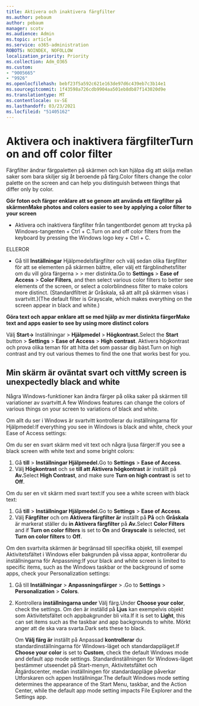 ```yaml
---
title: Aktivera och inaktivera färgfilter
ms.author: pebaum
author: pebaum
manager: scotv
ms.audience: Admin
ms.topic: article
ms.service: o365-administration
ROBOTS: NOINDEX, NOFOLLOW
localization_priority: Priority
ms.collection: Adm_O365
ms.custom:
- "9005665"
- "9926"
ms.openlocfilehash: bebf23f5a592c621e163de97d6c439eb7c3b14e1
ms.sourcegitcommit: 1f43598a726cdb9904aa501eb8db87f143020d9e
ms.translationtype: MT
ms.contentlocale: sv-SE
ms.lasthandoff: 03/23/2021
ms.locfileid: "51405162"
---
```

# <a name="turn-on-and-off-color-filter"></a><span data-ttu-id="40484-102">Aktivera och inaktivera färgfilter</span><span class="sxs-lookup"><span data-stu-id="40484-102">Turn on and off color filter</span></span>

<span data-ttu-id="40484-103">Färgfilter ändrar färgpaletten på skärmen och kan hjälpa dig att skilja mellan saker som bara skiljer sig åt beroende på färg.</span><span class="sxs-lookup"><span data-stu-id="40484-103">Color filters change the color palette on the screen and can help you distinguish between things that differ only by color.</span></span>

<span data-ttu-id="40484-104">**Gör foton och färger enklare att se genom att använda ett färgfilter på skärmen**</span><span class="sxs-lookup"><span data-stu-id="40484-104">**Make photos and colors easier to see by applying a color filter to your screen**</span></span>

- <span data-ttu-id="40484-105">Aktivera och inaktivera färgfilter från tangentbordet genom att trycka på Windows-tangenten + Ctrl + C.</span><span class="sxs-lookup"><span data-stu-id="40484-105">Turn on and off color filters from the keyboard by pressing the Windows logo key + Ctrl + C.</span></span> 

<span data-ttu-id="40484-106">ELLER</span><span class="sxs-lookup"><span data-stu-id="40484-106">OR</span></span>

- <span data-ttu-id="40484-107">Gå till **Inställningar** Hjälpmedelsfärgfilter och välj sedan olika färgfilter för att se elementen på skärmen bättre, eller välj ett färgblindhetsfilter om du vill göra färgerna  >    >  mer distinkta.</span><span class="sxs-lookup"><span data-stu-id="40484-107">Go to **Settings** > **Ease of Access** > **Color Filters**, and then select various color filters to better see elements of the screen, or select a colorblindness filter to make colors more distinct.</span></span>  <span data-ttu-id="40484-108">(Standardfiltret är Gråskala, så att allt på skärmen visas i svartvitt.)</span><span class="sxs-lookup"><span data-stu-id="40484-108">(The default filter is Grayscale, which makes everything on the screen appear in black and white.)</span></span>

<span data-ttu-id="40484-109">**Göra text och appar enklare att se med hjälp av mer distinkta färger**</span><span class="sxs-lookup"><span data-stu-id="40484-109">**Make text and apps easier to see by using more distinct colors**</span></span>  

<span data-ttu-id="40484-110">Välj **Start->** Inställningar   >  **Hjälpmedel**  >  **Högkontrast.**</span><span class="sxs-lookup"><span data-stu-id="40484-110">Select the **Start** button > **Settings** > **Ease of Access** > **High contrast**.</span></span> <span data-ttu-id="40484-111">Aktivera högkontrast och prova olika teman för att hitta det som passar dig bäst.</span><span class="sxs-lookup"><span data-stu-id="40484-111">Turn on high contrast and try out various themes to find the one that works best for you.</span></span>

## <a name="my-screen-is-unexpectedly-black-and-white"></a><span data-ttu-id="40484-112">Min skärm är oväntat svart och vitt</span><span class="sxs-lookup"><span data-stu-id="40484-112">My screen is unexpectedly black and white</span></span>

<span data-ttu-id="40484-113">Några Windows-funktioner kan ändra färger på olika saker på skärmen till variationer av svartvitt.</span><span class="sxs-lookup"><span data-stu-id="40484-113">A few Windows features can change the colors of various things on your screen to variations of black and white.</span></span>

<span data-ttu-id="40484-114">Om allt du ser i Windows är svartvitt kontrollerar du inställningarna för Hjälpmedel:</span><span class="sxs-lookup"><span data-stu-id="40484-114">If everything you see in Windows is black and white, check your Ease of Access settings:</span></span>

<span data-ttu-id="40484-115">Om du ser en svart skärm med vit text och några ljusa färger:</span><span class="sxs-lookup"><span data-stu-id="40484-115">If you see a black screen with white text and some bright colors:</span></span>  

1. <span data-ttu-id="40484-116">Gå **till**  >  **Inställningar Hjälpmedel.**</span><span class="sxs-lookup"><span data-stu-id="40484-116">Go to **Settings** > **Ease of Access**.</span></span>  
1. <span data-ttu-id="40484-117">Välj **Högkontrast** och se **till att Aktivera högkontrast** är inställt på **Av.**</span><span class="sxs-lookup"><span data-stu-id="40484-117">Select **High Contrast**, and make sure **Turn on high contrast** is set to **Off**.</span></span>

<span data-ttu-id="40484-118">Om du ser en vit skärm med svart text:</span><span class="sxs-lookup"><span data-stu-id="40484-118">If you see a white screen with black text:</span></span>  

1. <span data-ttu-id="40484-119">Gå **till**  >  **Inställningar Hjälpmedel.**</span><span class="sxs-lookup"><span data-stu-id="40484-119">Go to **Settings** > **Ease of Access**.</span></span>  
1. <span data-ttu-id="40484-120">Välj **Färgfilter** och om **Aktivera färgfilter är** inställt på **På** och **Gråskala** är markerat ställer du **in Aktivera färgfilter** på **Av.**</span><span class="sxs-lookup"><span data-stu-id="40484-120">Select **Color Filters** and if **Turn on color filters** is set to **On** and **Grayscale** is selected, set **Turn on color filters** to **Off**.</span></span>

<span data-ttu-id="40484-121">Om den svartvita skärmen är begränsad till specifika objekt, till exempel Aktivitetsfältet i Windows eller bakgrunden på vissa appar, kontrollerar du inställningarna för Anpassning:</span><span class="sxs-lookup"><span data-stu-id="40484-121">If your black and white screen is limited to specific items, such as the Windows taskbar or the background of some apps, check your Personalization settings:</span></span>

1. <span data-ttu-id="40484-122">Gå till **Inställningar**  >  **Anpassningsfärger**  >  .</span><span class="sxs-lookup"><span data-stu-id="40484-122">Go to **Settings** > **Personalization** > **Colors**.</span></span>

1. <span data-ttu-id="40484-123">Kontrollera **inställningarna under** Välj färg.</span><span class="sxs-lookup"><span data-stu-id="40484-123">Under **Choose your color**, check the settings.</span></span> <span data-ttu-id="40484-124">Om den är inställd på **Ljus** kan exempelvis objekt som Aktivitetsfältet och appbakgrunder bli vita.</span><span class="sxs-lookup"><span data-stu-id="40484-124">If it is set to **Light**, this can set items such as the taskbar and app backgrounds to white.</span></span> <span data-ttu-id="40484-125">Mörkt anger att de ska vara svarta.</span><span class="sxs-lookup"><span data-stu-id="40484-125">Dark sets these to black.</span></span>  

    <span data-ttu-id="40484-126">Om **Välj färg är** inställt på Anpassad **kontrollerar** du standardinställningarna för Windows-läget och standardappläget.</span><span class="sxs-lookup"><span data-stu-id="40484-126">If **Choose your color** is set to **Custom**, check the default Windows mode and default app mode settings.</span></span> <span data-ttu-id="40484-127">Standardinställningen för Windows-läget bestämmer utseendet på Start-menyn, Aktivitetsfältet och Åtgärdscenter, medan inställningen för standardappläge påverkar Utforskaren och appen Inställningar.</span><span class="sxs-lookup"><span data-stu-id="40484-127">The default Windows mode setting determines the appearance of the Start Menu, taskbar, and the Action Center, while the default app mode setting impacts File Explorer and the Settings app.</span></span>

